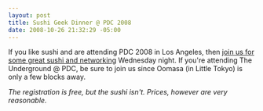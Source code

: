 ```yaml
---
layout: post
title: Sushi Geek Dinner @ PDC 2008
date: 2008-10-26 21:32:29 -05:00
---
```


If you like sushi and are attending PDC 2008 in Los Angeles, then [join us for some great sushi and networking](http://sushigeekdinnerpdc2008.eventbrite.com/) Wednesday night. If you're attending The Underground @ PDC, be sure to join us since Oomasa (in Little Tokyo) is only a few blocks away. 

*The registration is free, but the sushi isn't. Prices, however are very reasonable.*

